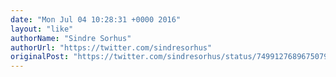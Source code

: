 ```yaml
---
date: "Mon Jul 04 10:28:31 +0000 2016"
layout: "like"
authorName: "Sindre Sorhus"
authorUrl: "https://twitter.com/sindresorhus"
originalPost: "https://twitter.com/sindresorhus/status/749912768967507968"
---
```

